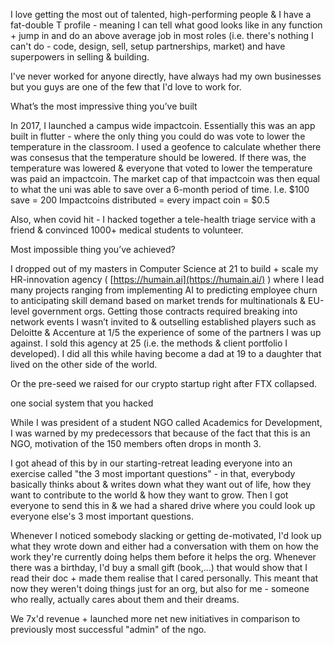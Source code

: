   

I love getting the most out of talented, high-performing people & I have a fat-double T profile - meaning I can tell what good looks like in any function + jump in and do an above average job in most roles (i.e. there's nothing I can't do - code, design, sell, setup partnerships, market) and have superpowers in selling & building.

I've never worked for anyone directly, have always had my own businesses but you guys are one of the few that I'd love to work for.

What’s the most impressive thing you’ve built

In 2017, I launched a campus wide impactcoin. Essentially this was an app built in flutter - where the only thing you could do was vote to lower the temperature in the classroom. I used a geofence to calculate whether there was consesus that the temperature should be lowered. If there was, the temperature was lowered & everyone that voted to lower the temperature was paid an impactcoin. The market cap of that impactcoin was then equal to what the uni was able to save over a 6-month period of time. I.e. $100 save = 200 Impactcoins distributed = every impact coin = $0.5

Also, when covid hit - I hacked together a tele-health triage service with a friend & convinced 1000+ medical students to volunteer.

  

Most impossible thing you’ve achieved?

I dropped out of my masters in Computer Science at 21 to build + scale my HR-innovation agency ( [https://humain.ai](https://humain.ai/) ) where I lead many projects ranging from implementing AI to predicting employee churn to anticipating skill demand based on market trends for multinationals & EU-level government orgs. Getting those contracts required breaking into network events I wasn’t invited to & outselling established players such as Deloitte & Accenture at 1/5 the experience of some of the partners I was up against. I sold this agency at 25 (i.e. the methods & client portfolio I developed). I did all this while having become a dad at 19 to a daughter that lived on the other side of the world.

Or the pre-seed we raised for our crypto startup right after FTX collapsed.

  

one social system that you hacked

While I was president of a student NGO called Academics for Development, I was warned by my predecessors that because of the fact that this is an NGO, motivation of the 150 members often drops in month 3.

I got ahead of this by in our starting-retreat leading everyone into an exercise called "the 3 most important questions" - in that, everybody basically thinks about & writes down what they want out of life, how they want to contribute to the world & how they want to grow. Then I got everyone to send this in & we had a shared drive where you could look up everyone else's 3 most important questions.

Whenever I noticed somebody slacking or getting de-motivated, I'd look up what they wrote down and either had a conversation with them on how the work they're currently doing helps them before it helps the org. Whenever there was a birthday, I'd buy a small gift (book,...) that would show that I read their doc + made them realise that I cared personally. This meant that now they weren't doing things just for an org, but also for me - someone who really, actually cares about them and their dreams.

We 7x'd revenue + launched more net new initiatives in comparison to previously most successful "admin" of the ngo.